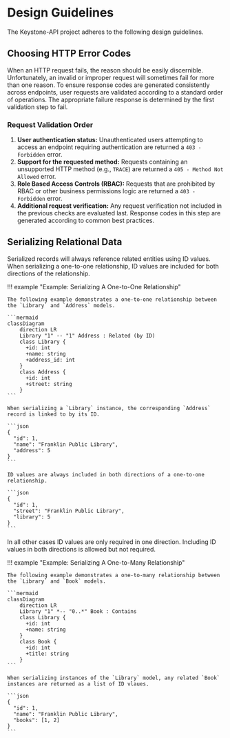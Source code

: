 # Design Guidelines

The Keystone-API project adheres to the following design guidelines.

## Choosing HTTP Error Codes

When an HTTP request fails, the reason should be easily discernible.
Unfortunately, an invalid or improper request will sometimes fail for more than one reason.
To ensure response codes are generated consistently across endpoints, user requests are validated according to a standard order of operations.
The appropriate failure response is determined by the first validation step to fail.

### Request Validation Order

1. **User authentication status:** 
   Unauthenticated users attempting to access an endpoint requiring authentication are returned a `403 - Forbidden` error.
2. **Support for the requested method:** 
   Requests containing an unsupported HTTP method (e.g., `TRACE`) are returned a `405 - Method Not Allowed` error.
3. **Role Based Access Controls (RBAC):** 
   Requests that are prohibited by RBAC or other business permissions logic are returned a `403 - Forbidden` error.
4. **Additional request verification:**
   Any request verification not included in the previous checks are evaluated last.
   Response codes in this step are generated according to common best practices.

## Serializing Relational Data

Serialized records will always reference related entities using ID values.
When serializing a one-to-one relationship, ID values are included for both directions of the relationship.

!!! example "Example: Serializing A One-to-One Relationship"

    The following example demonstrates a one-to-one relationship between the `Library` and `Address` models.

    ```mermaid
    classDiagram
        direction LR
        Library "1" -- "1" Address : Related (by ID)
        class Library {
          +id: int
          +name: string
          +address_id: int
        }
        class Address {
          +id: int
          +street: string
        }
    ```

    When serializing a `Library` instance, the corresponding `Address` record is linked to by its ID.

    ```json
    {
      "id": 1,
      "name": "Franklin Public Library",
      "address": 5
    }
    ```

    ID values are always included in both directions of a one-to-one relationship.
    
    ```json
    {
      "id": 1,
      "street": "Franklin Public Library",
      "library": 5
    }
    ```

In all other cases ID values are only required in one direction.
Including ID values in both directions is allowed but not required.

!!! example "Example: Serializing A One-to-Many Relationship"

    The following example demonstrates a one-to-many relationship between the `Library` and `Book` models.

    ```mermaid
    classDiagram
        direction LR
        Library "1" *-- "0..*" Book : Contains
        class Library {
          +id: int
          +name: string
        }
        class Book {
          +id: int
          +title: string
        }
    ```

    When serializing instances of the `Library` model, any related `Book` instances are returned as a list of ID vlaues.

    ```json
    {
      "id": 1,
      "name": "Franklin Public Library",
      "books": [1, 2]
    }
    ```

